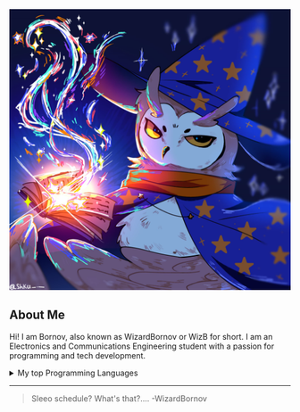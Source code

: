 <picture>
 <source media="(prefers-color-scheme: dark)" srcset="yt logo made by kai.jpg">
 <source media="(prefers-color-scheme: light)" srcset="yt logo made by kai.jpg">
 <img alt="Magicial Owl" src="yt logo made by kai.jpg">
</picture>

## About Me

Hi! I am Bornov, also known as WizardBornov or WizB for short. I am an Electronics and Communications Engineering student with a passion for programming and tech development.

<details>
<summary>My top Programming Languages </summary>

| Rank |   Languages   |
|-----:|---------------|
|     1|   Python      |
|     2|   C           |
|     3|   C++         |

</details>


---
> Sleeo schedule? What's that?....
  -WizardBornov


<!---
WizardBornov/WizardBornov is a ✨ special ✨ repository because its `README.md` (this file) appears on your GitHub profile.
You can click the Preview link to take a look at your changes.
--->
